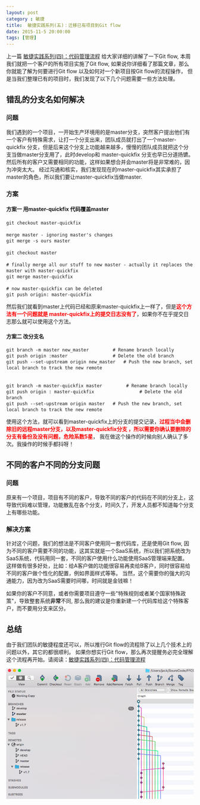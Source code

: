 ```yaml
---
layout: post
category : 敏捷
title:  敏捷实践系列(五)：迁移已有项目到Git flow
date: 2015-11-5 20:00:00
tags: [管理]
---
```




上一篇 [敏捷实践系列(四)：代码管理流程](http://deshui.wang/%E6%95%8F%E6%8D%B7/2015/10/27/sourcecode-management/) 给大家详细的讲解了一下Git flow, 本周我们就把一个客户的所有项目实施了Git flow, 如果说你详细看了那篇文章，那么你就能了解为何要进行Git flow 以及如何对一个新项目按Git flow的流程操作， 但是当我们整理已有的项目时，我们发现了以下几个问题需要一些方法处理。

## 错乱的分支名如何解决

### 问题

我们遇到的一个项目，一开始生产环境用的是master分支，突然客户提出他们有一个客户有特殊需求，让打一个分支出来，团队成员就打出了一个master-quickfix 分支，但是后来这个分支上功能越来越多，慢慢的团队成员就把这个分支当做master分支用了，此时develop和 master-quickfix 分支也早已分道扬镳。然后所有的客户又需要相同的功能，这样如果想合并会master将是非常难的，因为冲突太大。 经过沟通和核实，我们发现现在的master-quickfix其实承担了master的角色，所以我们要让master-quickfix当做master.

### 方案

#### 方案一 用master-quickfix 代码覆盖master

	git checkout master-quickfix

	merge master - ignoring master's changes
	git merge -s ours master

	git checkout master

	# finally merge all our stuff to new master - actually it replaces the master with master-quickfix
	git merge master-quickfix

	# now master-quickfix can be deleted
	git push origin: master-quickfix


然后我们就看到master上代码已经和原来master-quickfix上一样了，但是<font style="color:red; font-weight:bold">这个方法有一个问题就是 master-quickfix上的提交日志没有了</font>，如果你不在乎提交日志那么就可以使用这个方法。


#### 方案二 改分支名

	git branch -m master new_master         # Rename branch locally    
	git push origin :master                 # Delete the old branch    
	git push --set-upstream origin new_master   # Push the new branch, set local branch to track the new remote


	git branch -m master-quickfix master         # Rename branch locally    
	git push origin : master-quickfix                 # Delete the old branch    
	git push --set-upstream origin master   # Push the new branch, set local branch to track the new remote


使用这个方法，就可以看到master-quickfix上的分支的提交记录，<font style="color:red; font-weight:bold">过程当中会删除旧的远程master分支，以及master-quickfix分支
，所以需要你确认要删除的分支有备份及没有问题，危险系数5星</font>， 我在做这个操作的时候向别人确认了多次。我操作的时候手都抖呀！

## 不同的客户不同的分支问题

### 问题
原来有一个项目，项目有不同的客户，导致不同的客户的代码在不同的分支上，这导致代码难以管理，功能散乱在各个分支，时间久了，开发人员都不知道每个分支上有哪些功能。

### 解决方案

针对这个问题，我们的想法是不同客户使用同一套代码库，还是使用Git flow, 因为不同的客户需要不同的功能，这其实就是一个SaaS系统，所以我们把系统改为SaaS系统，代码用同一套，不同的客户使用什么功能使用SaaS管理端来配置。 这样做有很多好处，比如：给A客户做的功能很容易再卖给B客户，同时很容易给不同的客户做个性化的配置，例如界面样式等等。 当然，这个需要你的强大的沟通能力，因为改为SaaS需要时间哪，时间就是金钱嘛！

如果你的客户不同意，或者你需要项目遵守一些"特殊规则或者某个国家特殊政策"，导致整套系统**非常**不同, 那么我的建议是你重新建一个代码库给这个特殊客户，而不要用分支来区分。

## 总结

由于我们团队的敏捷程度还可以，所以推行Git flow的流程除了以上几个技术上的问题以外，其它的都很顺利。 如果你想实行Git flow，那么再次提醒务必完全理解这个流程再开始。请阅读：[敏捷实践系列(四)：代码管理流程](http://deshui.wang/%E6%95%8F%E6%8D%B7/2015/10/27/sourcecode-management/)

<img class="img-responsive" src="/assets/images/agile/git-flow/git-flow-sample.png" />


